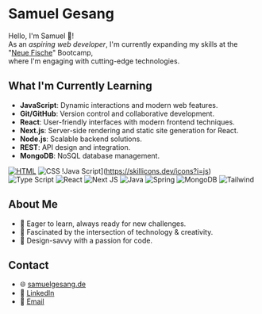 # Samuel Gesang

Hello, I'm Samuel 👋!  
As an _aspiring web developer_, I'm currently expanding my skills at the "[Neue Fische](https://neuefische.de)" Bootcamp,  
where I'm engaging with cutting-edge technologies.


## What I'm Currently Learning
- **JavaScript**: Dynamic interactions and modern web features.
- **Git/GitHub**: Version control and collaborative development.
- **React**: User-friendly interfaces with modern frontend techniques.
- **Next.js**: Server-side rendering and static site generation for React.
- **Node.js**: Scalable backend solutions.
- **REST**: API design and integration.
- **MongoDB**: NoSQL database management.

[![HTML](https://skillicons.dev/icons?i=html)](#) ![CSS](https://skillicons.dev/icons?i=css) !Java Script](https://skillicons.dev/icons?i=js) ![Type Script](https://skillicons.dev/icons?i=ts) ![React](https://skillicons.dev/icons?i=react) ![Next JS](https://skillicons.dev/icons?i=nextjs) ![Java](https://skillicons.dev/icons?i=java) ![Spring](https://skillicons.dev/icons?i=spring) ![MongoDB](https://skillicons.dev/icons?i=mongodb) ![Tailwind](https://skillicons.dev/icons?i=tailwind)



## About Me
- 🚀 Eager to learn, always ready for new challenges.
- 🎨 Fascinated by the intersection of technology & creativity.
- 💼 Design-savvy with a passion for code.

## Contact
- 🌐 [samuelgesang.de](https://samuelgesang.de)
- 🔗 [LinkedIn](https://www.linkedin.com/in/samuel-gesang/)
- 📧 [Email](mailto:sgesang@mailo.com)
